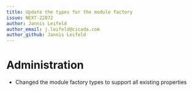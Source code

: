 ```yaml
---
title: Update the types for the module factory
issue: NEXT-22872
author: Jannis Leifeld
author_email: j.leifeld@cicada.com
author_github: Jannis Leifeld
---
```

# Administration
* Changed the module factory types to support all existing properties
